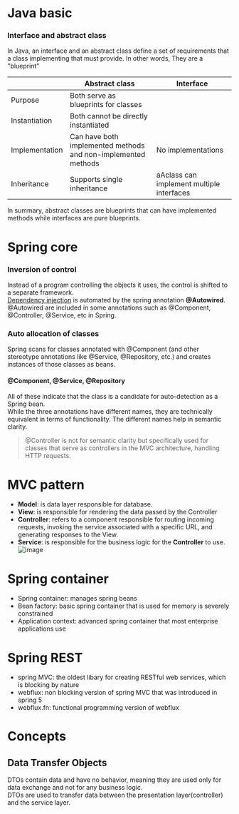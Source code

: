 # Java basic
### Interface and abstract class
In Java, an interface and an abstract class define a set of requirements that a class implementing that must provide. In other words, They are a "blueprint"<br>

||Abstract class|Interface|
|---|---|---|
|Purpose|Both serve as blueprints for classes||
|Instantiation|Both cannot be directly instantiated||
|Implementation|Can have both implemented methods and non-implemented methods|No implementations|
|Inheritance|Supports single inheritance|aAclass can implement multiple interfaces|

In summary, abstract classes are blueprints that can have implemented methods while interfaces are pure blueprints.

# Spring core
### Inversion of control
Instead of a program controlling the objects it uses, the control is shifted to a separate framework.<br>
[Dependency injection](https://github.com/vacu9708/Fundamental-knowledge/tree/main/Development%20methodology/Object%20Oriented%20Programming) is automated by the spring annotation **@Autowired**.<br>
@Autowired are included in some annotations such as @Component, @Controller, @Service, etc in Spring.

### Auto allocation of classes
Spring scans for classes annotated with @Component (and other stereotype annotations like @Service, @Repository, etc.) and creates instances of those classes as beans.<br>
#### @Component, @Service, @Repository
All of these indicate that the class is a candidate for auto-detection as a Spring bean.<br>
While the three annotations have different names, they are technically equivalent in terms of functionality. The different names help in semantic clarity.<br>
>@Controller is not for semantic clarity but specifically used for classes that serve as controllers in the MVC architecture, handling HTTP requests.

# MVC pattern
- **Model**: is data layer responsible for database.
- **View**: is responsible for rendering the data passed by the Controller
- **Controller**: refers to a component responsible for routing incoming requests, invoking the service associated with a specific URL, and generating responses to the View.
- **Service**: is responsible for the business logic for the **Controller** to use.
![image](https://user-images.githubusercontent.com/67142421/223227356-59a2489a-7cba-4ce4-918e-96aab28311d9.png)

# Spring container
- Spring container: manages spring beans
- Bean factory: basic spring container that is used for memory is severely constrained
- Application context: advanced spring container that most enterprise applications use

# Spring REST
- spring MVC: the oldest libary for creating RESTful web services, which is blocking by nature
- webflux: non blocking version of spring MVC that was introduced in spring 5
- webflux.fn: functional programming version of webflux

# Concepts
## Data Transfer Objects
DTOs contain data and have no behavior, meaning they are used only for data exchange and not for any business logic.<br>
DTOs are used to transfer data between the presentation layer(controller) and the service layer.
